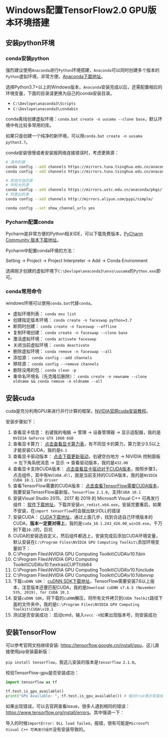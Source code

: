 # Windows配置TensorFlow2.0 GPU版本环境搭建

## 安装python环境

### conda安装python

强烈建议使用`Anaconda`进行`Python`环境搭建，`Anaconda`可以同时创建多个版本的`Python`虚拟环境，非常方便。[Anaconda下载地址](https://www.anaconda.com/download/)。

选择Python3.7+以上的Windows版本，`Anaconda`安装完成以后，还需配置相应的环境变量，下面的目录请更换为自己的conda安装目录。

- `C:\Devlope\anaconda3\Scripts`
- `C:\Devlope\anaconda3\condabin`

conda离线创建虚拟环境：`conda.bat create -n uusama --clone base`，默认环境中有比较多常用的库。

如果只是创建一个纯净的新环境，可以用`conda.bat create -n uusama python3.7`。

conda安装很慢或者安装报网络连接错误时，考虑更换源：

```bash
# 清华的源
conda config --add channels https://mirrors.tuna.tsinghua.edu.cn/anaconda/pkgs/free/
conda config --add channels https://mirrors.tuna.tsinghua.edu.cn/anaconda/pkgs/main/

# 其他可选的源
# 中科大的源
conda config --add channels https://mirrors.ustc.edu.cn/anaconda/pkgs/free/
# 阿里云的源
conda config --add channels http://mirrors.aliyun.com/pypi/simple/

conda config --set show_channel_urls yes
```

### Pycharm配置conda

Pycharm是非常方便的Python相关IDE，可以下载免费版本，[PyCharm Community 版本下载地址](https://www.jetbrains.com/pycharm/download/)。

Pycharm中配置conda环境的方法：

Setting -> Project -> Project Interpreter -> Add -> Conda Environment

选择刚才创建的虚拟环境下`C:\Devlope\anaconda3\envs\uusama`的`Python.exe`即可。

### conda常用命令

windows环境可以使用`conda.bat`代替`conda`。

- 虚拟环境列表： `conda env list`
- 创建指定版本环境： `conda create -n faceswap python=3.7`
- 断网时创建： `conda create -n faceswap --offline`
- 复制环境创建： `conda create -n faceswap --clone base`
- 激活虚拟环境： `conda activate faceswap`
- 关闭当前虚拟环境： `conda deactivate`
- 删除虚拟环境： `conda remove -n faceswap --all`
- 添加源： `conda config --add channels`
- 移除源： `conda config --remove channels`
- 删除没用的包： `conda clean -p`
- 重命名环境名（先克隆后删除）： `conda create -n newname --clone oldname && conda remove -n oldname --all`

## 安装cuda

cuda是充分利用GPU来进行并行计算的框架，[NVIDIA官网cuda安装教程](https://docs.nvidia.com/cuda/cuda-installation-guide-microsoft-windows/index.html)。

安装步骤如下：

1. 查看显卡信息： 右键我的电脑 -> 管理 -> 设备管理器 -> 显示适配器，我的是`NVIDIA GeForce GTX 1060 6GB`
2. 查看显卡算力： [点击查看显卡算力表](https://developer.nvidia.com/cuda-gpus)，有不同显卡的算力，算力至少3.5以上才能安装CUDA，我的是`6.1`
3. 查看显卡驱动版本： [点击下载更新驱动](https://www.nvidia.com/Download/index.aspx)，右键空白地方 -> NIVIDIA 控制面板 -> 左下角系统消息 -> 显示 -> 查看驱动版本，我的是`432.00`
4. 查看显卡支持CUDA版本： [点击查看显卡驱动对于CUDA版本](https://docs.nvidia.com/cuda/archive/10.0/cuda-toolkit-release-notes/index.html)，按照步骤3，点击组件，其中有`NVCUDA.dll`，就是当前支持的CUDA版本，我的是`NVIDIA CUDA 10.1.120 driver`
5. 查看TensorFlow需要的CUDA版本： [点击查看TensorFlow需要CUDA版本](https://tensorflow.google.cn/install/source_windows)，我要安装TensorFlow最新版，`TensorFlow 2.1.0`，支持`CUDA 10.1`
6. 安装Visual Studio 2015、2017 和 2019 的 Microsoft Visual C++ 可再发行组件： [软件下载地址](https://support.microsoft.com/zh-cn/help/2977003/the-latest-supported-visual-c-downloads)，下载并安装`vc_redist.x64.exe`，安装完要重启，如果不安装，在`import tensorflow`时会报出缺少DLL的错误
7. 安装CUDA： [CUDA下载地址](https://developer.nvidia.com/cuda-toolkit-archive)，通过上面几步，找到合适自己环境版本的CUDA，**版本一定要对得上**，我的是`cuda_10.1.243_426.00_win10.exe`，千万别下载`10.2`的，巨坑
8. CUDA的安装选自定义，然后组件都选上，安装完成后添加CUDA环境变量，默认安装在`C:\Program Files\NVIDIA GPU Computing Toolkit\`添加环境变量如下：
  1. C:\Program Files\NVIDIA GPU Computing Toolkit\CUDA\v10.1\bin
  2. C:\Program Files\NVIDIA GPU Computing Toolkit\CUDA\v10.1\extras\CUPTI\lib64
  3. C:\Program Files\NVIDIA GPU Computing Toolkit\CUDA\v10.1\include
  4. C:\Program Files\NVIDIA GPU Computing Toolkit\CUDA\v10.1\libnvvp
9. 下载`cuDNN SDK`： [cuDNN SDK下载地址](https://developer.nvidia.com/rdp/cudnn-download)，TensorFlow需要安装7.6以上版本，注意版本还要匹配CUDA，我的是`Download cuDNN v7.6.5 (November 5th, 2019), for CUDA 10.1`
10. 安装`cuDNN SDK`，将下载的`cuDNN`解压，将所有文件拷贝到`CUDA Toolkit`路径下面的文件夹中，我的是`C:\Program Files\NVIDIA GPU Computing Toolkit\CUDA\v10.1`
11. 测试是否安装成功： 启动cmd，输入`nvcc -V`如果出现版本号，则安装成功

## 安装TensorFlow

可以参考官网文档继续安装: <https://tensorflow.google.cn/install/gpu>，这儿直接使用pip安装最新版：

`pip install tensorflow`，我这儿安装的版本是`tensorflow 2.1.0`。

校验TensorFlow-gpu是否安装成功：

```python
import tensorflow as tf

tf.test.is_gpu_available()
print("GPU Available: ", tf.test.is_gpu_available()) # 输出true表示安装成功并可以使用gpu
```

如果出现错误，可以去官网查看issue，很多人遇到相同的错误：<https://www.tensorflow.org/install/errors>。其中强调一下：

导入的时候`ImportError: DLL load failed`，报错，很有可能是`Microsoft Visual C++ 可再发行组件`没有安装导致的。